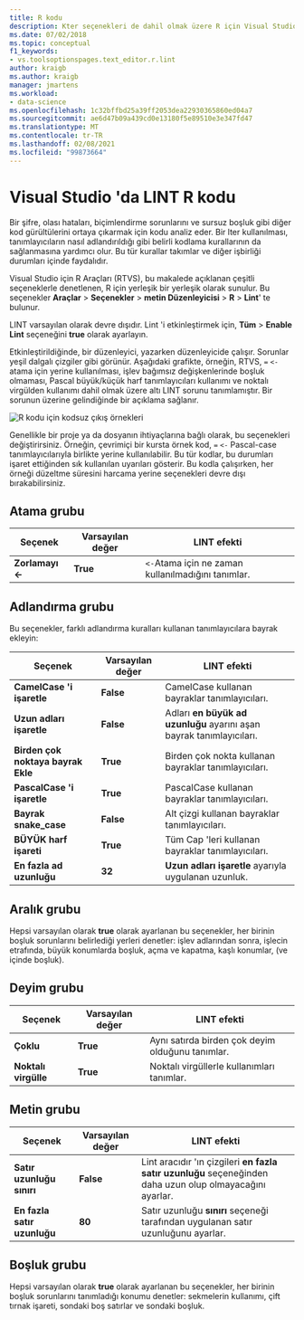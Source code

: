 ```yaml
---
title: R kodu
description: Kter seçenekleri de dahil olmak üzere R için Visual Studio 'nun derleme desteğiyle çalışma.
ms.date: 07/02/2018
ms.topic: conceptual
f1_keywords:
- vs.toolsoptionspages.text_editor.r.lint
author: kraigb
ms.author: kraigb
manager: jmartens
ms.workload:
- data-science
ms.openlocfilehash: 1c32bffbd25a39ff2053dea22930365860ed04a7
ms.sourcegitcommit: ae6d47b09a439cd0e13180f5e89510e3e347fd47
ms.translationtype: MT
ms.contentlocale: tr-TR
ms.lasthandoff: 02/08/2021
ms.locfileid: "99873664"
---
```

# <a name="lint-r-code-in-visual-studio"></a>Visual Studio 'da LINT R kodu

Bir şifre, olası hataları, biçimlendirme sorunlarını ve sursuz boşluk gibi diğer kod gürültülerini ortaya çıkarmak için kodu analiz eder. Bir lter kullanılması, tanımlayıcıların nasıl adlandırıldığı gibi belirli kodlama kurallarının da sağlanmasına yardımcı olur. Bu tür kurallar takımlar ve diğer işbirliği durumları içinde faydalıdır.

Visual Studio için R Araçları (RTVS), bu makalede açıklanan çeşitli seçeneklerle denetlenen, R için yerleşik bir yerleşik olarak sunulur. Bu seçenekler **Araçlar**  >  **Seçenekler**  >  **metin Düzenleyicisi**  >  **R**  >  **Lint**' te bulunur.

LINT varsayılan olarak devre dışıdır. Lint 'i etkinleştirmek için, **Tüm**  >  **Enable Lint** seçeneğini **true** olarak ayarlayın.

Etkinleştirildiğinde, bir düzenleyici, yazarken düzenleyicide çalışır. Sorunlar yeşil dalgalı çizgiler gibi görünür. Aşağıdaki grafikte, örneğin, RTVS, `=` `<-` atama için yerine kullanılması, işlev bağımsız değişkenlerinde boşluk olmaması, Pascal büyük/küçük harf tanımlayıcıları kullanımı ve noktalı virgülden kullanımı dahil olmak üzere altı LINT sorunu tanımlamıştır. Bir sorunun üzerine gelindiğinde bir açıklama sağlanır.

![R kodu için kodsuz çıkış örnekleri](media/linting-01.png)

Genellikle bir proje ya da dosyanın ihtiyaçlarına bağlı olarak, bu seçenekleri değiştirirsiniz. Örneğin, çevrimiçi bir kursta örnek kod, `=` `<-` Pascal-case tanımlayıcılarıyla birlikte yerine kullanılabilir. Bu tür kodlar, bu durumları işaret ettiğinden sık kullanılan uyarıları gösterir. Bu kodla çalışırken, her örneği düzeltme süresini harcama yerine seçenekleri devre dışı bırakabilirsiniz.

## <a name="assignment-group"></a>Atama grubu

| Seçenek | Varsayılan değer | LINT efekti |
| --- | --- | --- |
| **Zorlamayı \<-** | **True** | `<-`Atama için ne zaman kullanılmadığını tanımlar. |

## <a name="naming-group"></a>Adlandırma grubu

Bu seçenekler, farklı adlandırma kuralları kullanan tanımlayıcılara bayrak ekleyin:

| Seçenek | Varsayılan değer | LINT efekti |
| --- | --- | --- |
| **CamelCase 'i işaretle** | **False** | CamelCase kullanan bayraklar tanımlayıcıları. |
| **Uzun adları işaretle** | **False** | Adları **en büyük ad uzunluğu** ayarını aşan bayrak tanımlayıcıları. |
| **Birden çok noktaya bayrak Ekle** | **True** | Birden çok nokta kullanan bayraklar tanımlayıcıları. |
| **PascalCase 'i işaretle** | **True** | PascalCase kullanan bayraklar tanımlayıcıları. |
| **Bayrak snake_case** | **False** | Alt çizgi kullanan bayraklar tanımlayıcıları. |
| **BÜYÜK harf işareti** | **True** | Tüm Cap 'leri kullanan bayraklar tanımlayıcıları. |
| **En fazla ad uzunluğu** | **32** | **Uzun adları işaretle** ayarıyla uygulanan uzunluk. |

## <a name="spacing-group"></a>Aralık grubu

Hepsi varsayılan olarak **true** olarak ayarlanan bu seçenekler, her birinin boşluk sorunlarını belirlediği yerleri denetler: işlev adlarından sonra, işlecin etrafında, büyük konumlarda boşluk, açma ve kapatma, kaşlı konumlar, (ve içinde boşluk).

## <a name="statements-group"></a>Deyim grubu

| Seçenek | Varsayılan değer | LINT efekti |
| --- | --- | --- |
| **Çoklu** | **True** | Aynı satırda birden çok deyim olduğunu tanımlar. |
| **Noktalı virgülle** | **True** | Noktalı virgüllerle kullanımları tanımlar. |

## <a name="text-group"></a>Metin grubu

| Seçenek | Varsayılan değer | LINT efekti |
| --- | --- | --- |
| **Satır uzunluğu sınırı** | **False** | Lint aracıdır 'ın çizgileri **en fazla satır uzunluğu** seçeneğinden daha uzun olup olmayacağını ayarlar. |
| **En fazla satır uzunluğu** | **80** | Satır uzunluğu **sınırı** seçeneği tarafından uygulanan satır uzunluğunu ayarlar. |

## <a name="whitespace-group"></a>Boşluk grubu

Hepsi varsayılan olarak **true** olarak ayarlanan bu seçenekler, her birinin boşluk sorunlarını tanımladığı konumu denetler: sekmelerin kullanımı, çift tırnak işareti, sondaki boş satırlar ve sondaki boşluk.